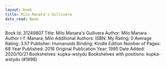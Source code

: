 ```yaml
---
layout: book
title: Milo Manara's Gullivera
date_read: None
---
```


Book Id: 31249807
Title: Milo Manara's Gullivera
Author: Milo Manara
Author l-f: Manara, Milo
Additional Authors: 
ISBN: 
My Rating: 0
Average Rating: 3.57
Publisher: Humanoids
Binding: Kindle Edition
Number of Pages: 68
Year Published: 2016
Original Publication Year: 1995
Date Added: 2020/10/21
Bookshelves: kupka-wstydu
Bookshelves with positions: kupka-wstydu (#1898)

